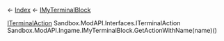 ← [Index](Api-Index) ← [IMyTerminalBlock](Sandbox.ModAPI.Ingame.IMyTerminalBlock)

[ITerminalAction](Sandbox.ModAPI.Interfaces.ITerminalAction) Sandbox.ModAPI.Interfaces.ITerminalAction Sandbox.ModAPI.Ingame.IMyTerminalBlock.GetActionWithName(name)()